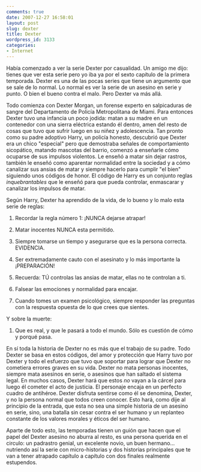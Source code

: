```yaml
---
comments: true
date: 2007-12-27 16:58:01
layout: post
slug: dexter
title: Dexter
wordpress_id: 3133
categories:
- Internet
---
```


Había comenzado a ver la serie Dexter por casualidad. Un amigo me dijo: tienes que ver esta serie pero yo iba ya por el sexto capítulo de la primera temporada. Dexter es una de las pocas series que tiene un argumento que se sale de lo normal. Lo normal es ver la serie de un asesino en serie y punto. O bien el bueno contra el malo. Pero Dexter va más allá.





Todo comienza con Dexter Morgan, un forense experto en salpicaduras de sangre del Departamento de Policía Metropolitana de Miami. Para entonces Dexter tuvo una infancia un poco jodida: matan a su madre en un contenedor con una sierra eléctrica estando él dentro, amen del resto de cosas que tuvo que sufrir luego en su niñez y adolescencia. Tan pronto como su padre adoptivo Harry, un policía honesto, descubrió que Dexter era un chico "especial" pero que demostraba señales de comportamiento sicopático, matando mascotas del barrio, comenzó a enseñarle cómo ocuparse de sus impulsos violentos. Le enseñó a matar sin dejar rastros, también le enseñó como aparentar normalidad entre la sociedad y a cómo canalizar sus ansias de matar y siempre hacerlo para cumplir "el bien" siguiendo unos códigos de honor. El código de Harry es un conjunto reglas _inquebrantables_ que le enseñó para que pueda controlar, enmascarar y canalizar los impulsos de matar.





Según Harry, Dexter ha aprendido de la vida, de lo bueno y lo malo esta serie de reglas:







  1. Recordar la regla número 1: ¡NUNCA dejarse atrapar!


  2. Matar inocentes NUNCA esta permitido.


  3. Siempre tomarse un tiempo y asegurarse que es la persona correcta. EVIDENCIA.


  4. Ser extremadamente cauto con el asesinato y lo más importante la ¡PREPARACIÓN!


  5. Recuerda: TÚ controlas las ansias de matar, ellas no te controlan a ti.


  6. Falsear las emociones y normalidad para encajar.


  7. Cuando tomes un examen psicológico, siempre responder las preguntas con la respuesta opuesta de lo que crees que sientes.





Y sobre la muerte:







  1. Que es real, y que le pasará a todo el mundo. Sólo es cuestión de cómo y porqué pasa.





En sí toda la historia de Dexter no es más que el trabajo de su padre. Todo Dexter se basa en estos códigos, del amor y protección que Harry tuvo por Dexter y todo el esfuerzo que tuvo que soportar para lograr que Dexter no cometiera errores graves en su vida. Dexter no mata personas inocentes, siempre mata asesinos en serie, o asesinos que han saltado el sistema legal. En muchos casos, Dexter hará que estos _no_ vayan a la cárcel para luego él cometer el acto de justicia. El personaje encaja en un perfecto cuadro de antihéroe. Dexter disfruta sentirse como él se denomina, Dexter, y no la persona normal que todos creen conocer. Esto hará, como dije al principio de la entrada, que esta no sea una simple historia de un asesino en serie, sino, una batalla sin cesar contra el ser humano y un replanteo constante de los valores morales y éticos del ser humano.





Aparte de todo esto, las temporadas tienen un guión que hacen que el papel del Dexter asesino no aburra al resto, es una persona querida en el circulo: un padrastro genial, un excelente novio, un buen hermano... nutriendo así la serie con micro-historias y dos historias principales que te van a tener atrapado capítulo a capítulo con dos finales realmente estupendos.
